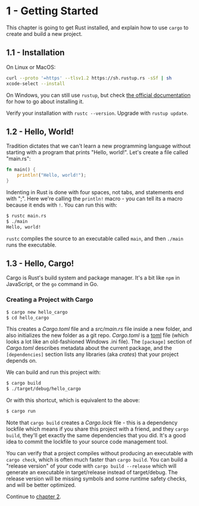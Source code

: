 # 1 - Getting Started

This chapter is going to get Rust installed, and explain how to use `cargo` to create and build a new project.

## 1.1 - Installation

On Linux or MacOS:

```sh
curl --proto '=https' --tlsv1.2 https://sh.rustup.rs -sSf | sh
xcode-select --install
```

On Windows, you can still use `rustup`, but check [the official documentation](https://forge.rust-lang.org/infra/other-installation-methods.html) for how to go about installing it.

Verify your installation with `rustc --version`. Upgrade with `rustup update`.

## 1.2 - Hello, World!

Tradition dictates that we can't learn a new programming language without starting with a program that prints "Hello, world!". Let's create a file called "main.rs":

```rust title="main.rs"
fn main() {
    println!("Hello, world!");
}
```

Indenting in Rust is done with four spaces, not tabs, and statements end with ";". Here we're calling the `println!` macro - you can tell its a macro because it ends with `!`. You can run this with:

```sh
$ rustc main.rs
$ ./main
Hello, world!
```

`rustc` compiles the source to an executable called `main`, and then `./main` runs the executable.

## 1.3 - Hello, Cargo!

Cargo is Rust's build system and package manager. It's a bit like `npm` in JavaScript, or the `go` command in Go.

### Creating a Project with Cargo

```sh
$ cargo new hello_cargo
$ cd hello_cargo
```

This creates a _Cargo.toml_ file and a _src/main.rs_ file inside a new folder, and also initializes the new folder as a git repo. _Cargo.toml_ is a [toml](https://toml.io/en/) file (which looks a lot like an old-fashioned Windows .ini file). The `[package]` section of _Cargo.toml_ describes metadata about the current package, and the `[dependencies]` section lists any libraries (aka _crates_) that your project depends on.

We can build and run this project with:

```sh
$ cargo build
$ ./target/debug/hello_cargo
```

Or with this shortcut, which is equivalent to the above:

```sh
$ cargo run
```

Note that `cargo build` creates a _Cargo.lock_ file - this is a dependency lockfile which means if you share this project with a friend, and they `cargo build`, they'll get exactly the same dependencies that you did. It's a good idea to commit the lockfile to your source code management tool.

You can verify that a project compiles without producing an executable with `cargo check`, which is often much faster than `cargo build`. You can build a "release version" of your code with `cargo build --release` which will generate an executable in target/release instead of target/debug. The release version will be missing symbols and some runtime safety checks, and will be better optimized.

Continue to [chapter 2][chap2].

[chap2]: ./ch02-guessing-game.md "Chapter 2: Guessing Game"
